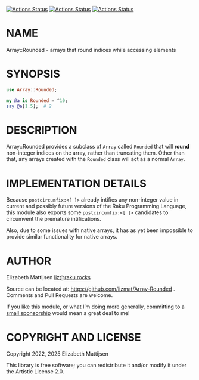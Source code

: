 [![Actions Status](https://github.com/lizmat/Array-Rounded/actions/workflows/linux.yml/badge.svg)](https://github.com/lizmat/Array-Rounded/actions) [![Actions Status](https://github.com/lizmat/Array-Rounded/actions/workflows/macos.yml/badge.svg)](https://github.com/lizmat/Array-Rounded/actions) [![Actions Status](https://github.com/lizmat/Array-Rounded/actions/workflows/windows.yml/badge.svg)](https://github.com/lizmat/Array-Rounded/actions)

NAME
====

Array::Rounded - arrays that round indices while accessing elements

SYNOPSIS
========

```raku
use Array::Rounded;

my @a is Rounded = ^10;
say @a[1.5];  # 2
```

DESCRIPTION
===========

Array::Rounded provides a subclass of `Array` called `Rounded` that will **round** non-integer indices on the array, rather than truncating them. Other than that, any arrays created with the `Rounded` class will act as a normal `Array`.

IMPLEMENTATION DETAILS
======================

Because `postcircumfix:<[ ]>` already intifies any non-integer value in current and possibly future versions of the Raku Programming Language, this module also exports some `postcircumfix:<[ ]>` candidates to circumvent the premature intifications.

Also, due to some issues with native arrays, it has as yet been impossible to provide similar functionality for native arrays.

AUTHOR
======

Elizabeth Mattijsen <liz@raku.rocks>

Source can be located at: https://github.com/lizmat/Array-Rounded . Comments and Pull Requests are welcome.

If you like this module, or what I’m doing more generally, committing to a [small sponsorship](https://github.com/sponsors/lizmat/) would mean a great deal to me!

COPYRIGHT AND LICENSE
=====================

Copyright 2022, 2025 Elizabeth Mattijsen

This library is free software; you can redistribute it and/or modify it under the Artistic License 2.0.


